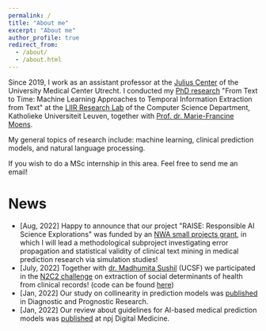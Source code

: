 ```yaml
---
permalink: /
title: "About me"
excerpt: "About me"
author_profile: true
redirect_from: 
  - /about/
  - /about.html
---
```



Since 2019, I work as an assistant professor at the [Julius Center](https://juliuscentrum.umcutrecht.nl/en) of the University Medical Center Utrecht. I conducted my [PhD research](https://limo.libis.be/primo-explore/fulldisplay?docid=LIRIAS2837094&context=L&vid=Lirias&search_scope=Lirias&tab=default_tab&fromSitemap=1) "From Text to Time: Machine Learning Approaches to Temporal Information Extraction from Text" at the [LIIR Research Lab](https://liir.cs.kuleuven.be/) of the Computer Science Department, Katholieke Universiteit Leuven, together with [Prof. dr. Marie-Francine Moens](https://people.cs.kuleuven.be/~sien.moens/). 

My general topics of research include: machine learning, clinical prediction models, and natural language processing.

If you wish to do a MSc internship in this area. Feel free to send me an email!

News
======
- [Aug, 2022] Happy to announce that our project "RAISE: Responsible AI Science Explorations" was funded by an [NWA small projects grant](https://www.nwo.nl/en/calls/small-projects-nwa-routes-21/22), in which I will lead a methodological subproject investigating error propagation and statistical validity of clinical text mining in medical prediction research via simulation studies!
- [July, 2022] Together with [dr. Madhumita Sushil](https://madhumitasushil.github.io/) (UCSF) we participated in the [N2C2 challenge](https://n2c2.dbmi.hms.harvard.edu/2022-track-2) on extraction of social determinants of health from clinical records! (code can be found [here](https://github.com/tuur/sdoh_n2c2track2_ucsf_umcu))
- [Jan, 2022] Our study on collinearity in prediction models was [published](https://doi.org/10.1186/s41512-021-00115-5) in Diagnostic and Prognostic Research.
- [Jan, 2022] Our review about guidelines for AI-based medical prediction models was [published](https://www.nature.com/articles/s41746-021-00549-7) at npj Digital Medicine.

